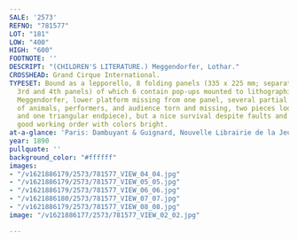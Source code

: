 ```yaml
---
SALE: '2573'
REFNO: "781577"
LOT: "181"
LOW: "400"
HIGH: "600"
FOOTNOTE: ''
DESCRIPT: "(CHILDREN'S LITERATURE.) Meggendorfer, Lothar."
CROSSHEAD: Grand Cirque International.
TYPESET: Bound as a lepporello, 8 folding panels (335 x 225 mm; separated between
  3rd and 4th panels) of which 6 contain pop-ups mounted to lithographic boards, by
  Meggendorfer, lower platform missing from one panel, several partial body parts
  of animals, performers, and audience torn and missing, two pieces loose (one pop-up
  and one triangular endpiece), but a nice survival despite faults and generally in
  good working order with colors bright.
at-a-glance: 'Paris: Dambuyant & Guignard, Nouvelle Librairie de la Jeunesse, [c.1890]'
year: 1890
pullquote: ''
background_color: "#ffffff"
images:
- "/v1621886179/2573/781577_VIEW_04_04.jpg"
- "/v1621886179/2573/781577_VIEW_05_05.jpg"
- "/v1621886179/2573/781577_VIEW_06_06.jpg"
- "/v1621886180/2573/781577_VIEW_07_07.jpg"
- "/v1621886179/2573/781577_VIEW_08_08.jpg"
image: "/v1621886177/2573/781577_VIEW_02_02.jpg"

---
```

